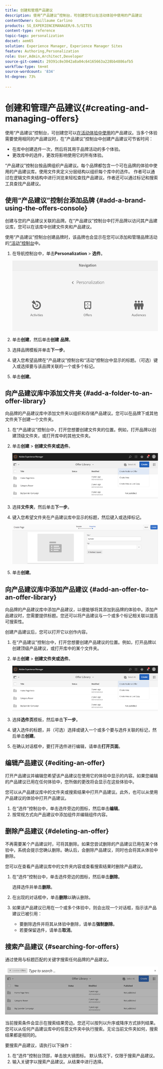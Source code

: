 ```yaml
---
title: 创建和管理产品建议
description: 使用“产品建议”控制台，可创建您可以在活动体验中使用的产品建议
contentOwner: Guillaume Carlino
products: SG_EXPERIENCEMANAGER/6.5/SITES
content-type: reference
topic-tags: personalization
docset: aem65
solution: Experience Manager, Experience Manager Sites
feature: Authoring,Personalization
role: User,Admin,Architect,Developer
source-git-commit: 29391c8e3042a8a04c64165663a228bb4886afb5
workflow-type: tm+mt
source-wordcount: '834'
ht-degree: 73%

---
```


# 创建和管理产品建议{#creating-and-managing-offers}

使用“产品建议”控制台，可创建您可以[在活动体验中使用](/help/sites-authoring/content-targeting-touch.md)的产品建议。当多个体验需要使用相同的产品建议时，在“产品建议”控制台中创建产品建议可节省时间：

* 在库中创建选件一次，然后将其用于品牌活动的多个体验。
* 更改库中的选件，更改将影响使用它的所有体验。

“产品建议”控制台按品牌组织产品建议。每个品牌都包含一个可在品牌的体验中使用的产品建议库。使用文件夹定义分层结构以组织每个库中的选件。 作者可以通过在逻辑文件夹结构中进行浏览来轻松查找产品建议。作者还可以通过标记和搜索工具查找产品建议。

## 使用“产品建议”控制台添加品牌 {#add-a-brand-using-the-offers-console}

创建与您的产品建议关联的品牌。在“产品建议”控制台中打开品牌以访问其产品建议库，您可以在该库中创建文件夹和产品建议。

使用“产品建议”控制台创建品牌时，该品牌也会显示在您可以添加和管理品牌活动的[“活动”控制台](/help/sites-authoring/activitylib.md)中。

1. 在导航控制台中，单击&#x200B;**Personalization** > **选件**。

   ![screen-shot_2019-03-05at124139-1](assets/screen-shot_2019-03-05at124139-1.png)

1. 单击&#x200B;**创建**，然后单击&#x200B;**创建** **品牌**。
1. 选择品牌模板并单击&#x200B;**下一步**。
1. 键入您希望品牌在“产品建议”控制台和“活动”控制台中显示的标题。（可选）键入或选择要与该品牌关联的一个或多个标记。
1. 单击&#x200B;**创建**。

## 向产品建议库中添加文件夹 {#add-a-folder-to-an-offer-library}

向品牌的产品建议库中添加文件夹以组织和存储产品建议。您可以在品牌下或其他文件夹下创建一个文件夹。

1. 在“产品建议”控制台中，打开您想要创建文件夹的位置。例如，打开品牌以创建顶级文件夹，或打开库中的其他文件夹。
1. 单击&#x200B;**创建** > **创建文件夹或选件**。

   ![screen-shot_2019-03-05at124557](assets/screen-shot_2019-03-05at124557.png)

1. 选择&#x200B;**文件夹**，然后单击&#x200B;**下一步**。
1. 键入您希望文件夹在产品建议库中显示的标题，然后键入或选择标记。

   ![chlimage_1-172](assets/chlimage_1-172.png)

1. 单击&#x200B;**创建**。

## 向产品建议库中添加产品建议 {#add-an-offer-to-an-offer-library}

向品牌的产品建议库中添加产品建议，以便能够将其添加到品牌的体验中。添加产品建议时，您需要提供标题。您还可以将产品建议与一个或多个标记相关联以提高可搜索性。

创建产品建议后，您可以打开它以创作内容。

1. 在“产品建议”控制台中，打开您想要创建产品建议的位置。例如，打开品牌以创建顶级产品建议，或打开库中的某个文件夹。
1. 单击&#x200B;**创建** > **创建文件夹或选件**。

   ![screen-shot_2019-03-05at124557-1](assets/screen-shot_2019-03-05at124557-1.png)

1. 选择&#x200B;**选件页**&#x200B;模板，然后单击&#x200B;**下一步**。
1. 键入选件的标题，并（可选）选择或键入一个或多个要与选件关联的标记，然后单击&#x200B;**创建**。
1. 在确认对话框中，要打开选件进行编辑，请单击&#x200B;**打开页面**。

## 编辑产品建议 {#editing-an-offer}

打开产品建议并编辑您希望该产品建议在使用它的体验中显示的内容。如果您编辑的产品建议已用在任何体验中，您所做的更改将会显示在这些体验中。

您可以从产品建议库中的文件夹或搜索结果中打开产品建议。此外，也可以从使用产品建议的体验中打开产品建议。

1. 在“选件”控制台中，单击选件旁边的图标，然后单击&#x200B;**编辑**。
1. 按常规方式向产品建议中添加组件并编辑组件内容。

## 删除产品建议 {#deleting-an-offer}

不再需要某个产品建议时，可将其删除。如果您尝试删除的产品建议已用在某个体验中，系统会提示您确认删除。确认后，会删除产品建议，同时也会将其从体验中删除。

您可以在查看产品建议库中的文件夹内容或查看搜索结果时删除产品建议。

1. 在“选件”控制台中，单击选件旁边的图标，然后单击&#x200B;**删除**。

   选择选件并单击&#x200B;**删除**。

1. 在出现的对话框中，单击&#x200B;**删除**&#x200B;以确认删除。
1. 如果该产品建议已用在一个或多个体验中，则会出现一个对话框，指示该产品建议已被引用：

   * 要删除选件并将其从体验中删除，请单击&#x200B;**强制删除**。
   * 若要保留选件，请单击&#x200B;**取消**。

## 搜索产品建议 {#searching-for-offers}

通过使用与标题匹配的关键字搜索任何品牌的产品建议。

![screen-shot_2019-03-05at124731](assets/screen-shot_2019-03-05at124731.png)

当前搜索条件会显示在搜索结果旁边。您还可以按列以升序或降序方式排列结果。您可以从任何产品建议库中的任意文件夹中执行搜索。无论当前文件夹如何，搜索结果都是相同的。

要搜索产品建议，请执行以下操作：

1. 在“选件”控制台顶部，单击放大镜图标。 默认情况下，仅限于搜索产品建议。
1. 输入关键字以搜索产品建议。从结果中进行选择。
